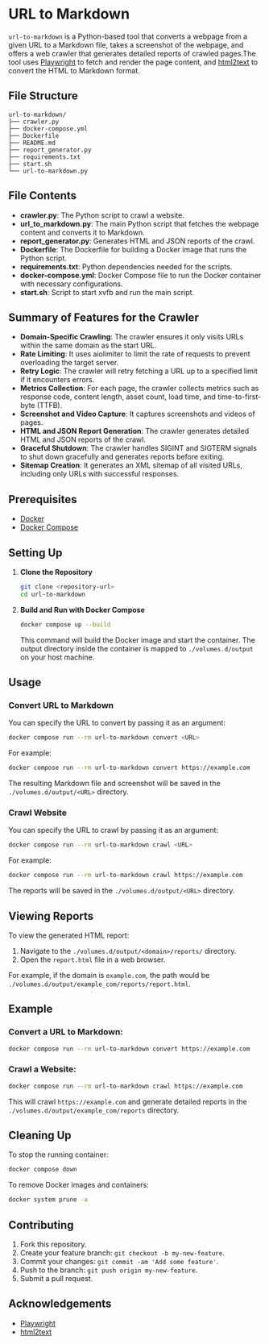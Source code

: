# URL to Markdown

`url-to-markdown` is a Python-based tool that converts a webpage from a given URL to a Markdown file, takes a screenshot of the webpage, and offers a web crawler that generates detailed reports of crawled pages.The tool uses [Playwright](https://playwright.dev/) to fetch and render the page content, and [html2text](https://github.com/Alir3z4/html2text) to convert the HTML to Markdown format.

## File Structure

```
url-to-markdown/
├── crawler.py
├── docker-compose.yml
├── Dockerfile
├── README.md
├── report_generator.py
├── requirements.txt
├── start.sh
└── url-to-markdown.py
```

## File Contents

- **crawler.py**: The Python script to crawl a website.
- **url_to_markdown.py**: The main Python script that fetches the webpage content and converts it to Markdown.
- **report_generator.py**: Generates HTML and JSON reports of the crawl.
- **Dockerfile**: The Dockerfile for building a Docker image that runs the Python script.
- **requirements.txt**: Python dependencies needed for the scripts.
- **docker-compose.yml**: Docker Compose file to run the Docker container with necessary configurations.
- **start.sh**: Script to start xvfb and run the main script.

## Summary of Features for the Crawler

- **Domain-Specific Crawling**: The crawler ensures it only visits URLs within the same domain as the start URL.
- **Rate Limiting**: It uses aiolimiter to limit the rate of requests to prevent overloading the target server.
- **Retry Logic**: The crawler will retry fetching a URL up to a specified limit if it encounters errors.
- **Metrics Collection**: For each page, the crawler collects metrics such as response code, content length, asset count, load time, and time-to-first-byte (TTFB).
- **Screenshot and Video Capture**: It captures screenshots and videos of pages.
- **HTML and JSON Report Generation**: The crawler generates detailed HTML and JSON reports of the crawl.
- **Graceful Shutdown**: The crawler handles SIGINT and SIGTERM signals to shut down gracefully and generates reports before exiting.
- **Sitemap Creation**: It generates an XML sitemap of all visited URLs, including only URLs with successful responses.

## Prerequisites

- [Docker](https://www.docker.com/get-started)
- [Docker Compose](https://docs.docker.com/compose/)

## Setting Up

1. **Clone the Repository**

   ```sh
   git clone <repository-url>
   cd url-to-markdown
   ```

2. **Build and Run with Docker Compose**

   ```sh
   docker compose up --build
   ```

   This command will build the Docker image and start the container. The output directory inside the container is mapped to `./volumes.d/output` on your host machine.

## Usage

### Convert URL to Markdown

You can specify the URL to convert by passing it as an argument:

```sh
docker compose run --rm url-to-markdown convert <URL>
```

For example:

```sh
docker compose run --rm url-to-markdown convert https://example.com
```

The resulting Markdown file and screenshot will be saved in the `./volumes.d/output/<URL>` directory.

### Crawl Website

You can specify the URL to crawl by passing it as an argument:

```sh
docker compose run --rm url-to-markdown crawl <URL>
```

For example:

```sh
docker compose run --rm url-to-markdown crawl https://example.com
```

The reports will be saved in the `./volumes.d/output/<URL>` directory.

## Viewing Reports

To view the generated HTML report:

1. Navigate to the `./volumes.d/output/<domain>/reports/` directory.
2. Open the `report.html` file in a web browser.

For example, if the domain is `example.com`, the path would be `./volumes.d/output/example_com/reports/report.html`.

## Example

### Convert a URL to Markdown:

```sh
docker compose run --rm url-to-markdown convert https://example.com
```

### Crawl a Website:

```sh
docker compose run --rm url-to-markdown crawl https://example.com
```

This will crawl `https://example.com` and generate detailed reports in the `./volumes.d/output/example_com/reports` directory.

## Cleaning Up

To stop the running container:

```sh
docker compose down
```

To remove Docker images and containers:

```sh
docker system prune -a
```

## Contributing

1. Fork this repository.
2. Create your feature branch: `git checkout -b my-new-feature`.
3. Commit your changes: `git commit -am 'Add some feature'`.
4. Push to the branch: `git push origin my-new-feature`.
5. Submit a pull request.

## Acknowledgements

- [Playwright](https://playwright.dev/)
- [html2text](https://github.com/Alir3z4/html2text)
